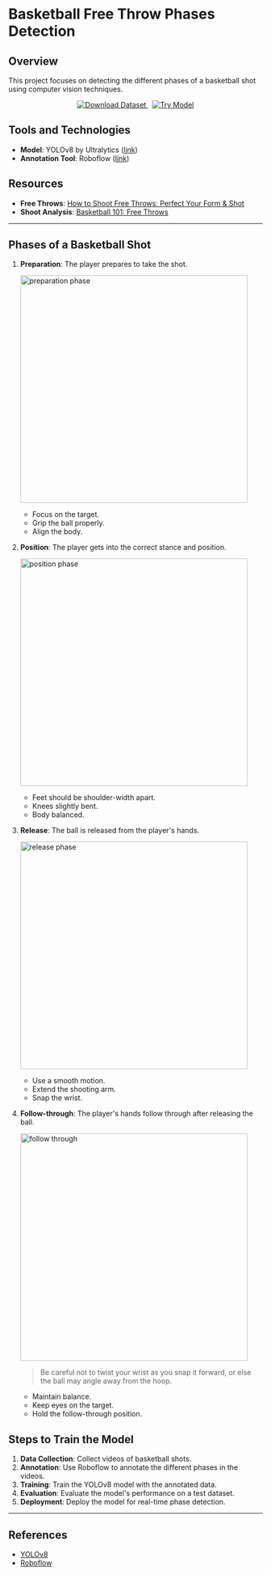 # Basketball Free Throw Phases Detection

## Overview

This project focuses on detecting the different phases of a basketball shot using computer vision techniques.

 <p align="center">
   <a href="https://universe.roboflow.com/copyme/shotanalysis">
     <img src="https://app.roboflow.com/images/download-dataset-badge.svg" alt="Download Dataset"/>
   </a> <span>&nbsp;</span> <a href="https://universe.roboflow.com/copyme/shotanalysis/model/">
    <img src="https://app.roboflow.com/images/try-model-badge.svg" alt="Try Model"/>
   </a>
 </p>

## Tools and Technologies

- **Model**: YOLOv8 by Ultralytics ([link](https://docs.ultralytics.com/models/yolov8/))
- **Annotation Tool**: Roboflow ([link](https://www.roboflow.com/))

## Resources

- **Free Throws**: [How to Shoot Free Throws: Perfect Your Form & Shot](https://www.wikihow.com/Shoot-a-Free-Throw)
- **Shoot Analysis**: [Basketball 101: Free Throws](https://youtu.be/TVNZrYdriTM?si=t3HkHX_j3dvFoV8A)

---

## Phases of a Basketball Shot

1. **Preparation**: The player prepares to take the shot.

   <p align="left">
       <img src="https://www.wikihow.com/images/thumb/8/86/Shoot-a-Free-Throw-Step-1-Version-5.jpg/v4-728px-Shoot-a-Free-Throw-Step-1-Version-5.jpg.webp" width="450" alt="preparation phase"/>
   </p>

   - Focus on the target.
   - Grip the ball properly.
   - Align the body.

2. **Position**: The player gets into the correct stance and position.

   <p align="left">
       <img src="https://www.wikihow.com/images/thumb/3/3b/Shoot-a-Three-Pointer-Step-1-Version-7.jpg/aid25450-v4-728px-Shoot-a-Three-Pointer-Step-1-Version-7.jpg.webp" width="450" alt="position phase"/>
   </p>

   - Feet should be shoulder-width apart.
   - Knees slightly bent.
   - Body balanced.

3. **Release**: The ball is released from the player's hands.

   <p align="left">
       <img src="https://www.wikihow.com/images/thumb/3/35/Shoot-a-Three-Pointer-Step-7-Version-7.jpg/aid25450-v4-728px-Shoot-a-Three-Pointer-Step-7-Version-7.jpg.webp" width="450" alt="release phase"/>
   </p>

   - Use a smooth motion.
   - Extend the shooting arm.
   - Snap the wrist.

4. **Follow-through**: The player's hands follow through after releasing the ball.

   <p align="left">
       <img src="https://www.wikihow.com/images/thumb/b/bb/Shoot-a-Free-Throw-Step-11-Version-5.jpg/v4-728px-Shoot-a-Free-Throw-Step-11-Version-5.jpg.webp" width="450" alt="follow through"/>
   </p>

   > Be careful not to twist your wrist as you snap it forward, or else the ball may angle away from the hoop.

   - Maintain balance.
   - Keep eyes on the target.
   - Hold the follow-through position.

## Steps to Train the Model

1. **Data Collection**: Collect videos of basketball shots.
2. **Annotation**: Use Roboflow to annotate the different phases in the videos.
3. **Training**: Train the YOLOv8 model with the annotated data.
4. **Evaluation**: Evaluate the model's performance on a test dataset.
5. **Deployment**: Deploy the model for real-time phase detection.

---

## References

- [YOLOv8](https://docs.ultralytics.com/)
- [Roboflow](https://docs.roboflow.com/)
